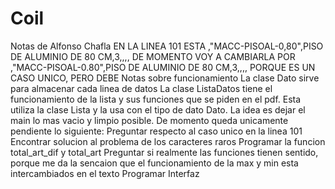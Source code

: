 # Coil
Notas de Alfonso Chafla
    EN LA LINEA 101 ESTA ,"MACC-PISOAL-0,80",PISO DE ALUMINIO DE 80 CM,3,,,, DE MOMENTO VOY A CAMBIARLA POR ,"MACC-PISOAL-0.80",PISO DE ALUMINIO DE 80 CM,3,,,, PORQUE ES UN CASO UNICO, PERO DEBE
Notas sobre funcionamiento
    La clase Dato sirve para almacenar cada linea de datos
    La clase ListaDatos tiene el funcionamiento de la lista y sus funciones que se piden en el pdf.
    Esta utiliza la clase Lista y la usa con el tipo de dato Dato.
    La idea es dejar el main lo mas vacio y limpio posible.
De momento queda unicamente pendiente lo siguiente:
    Preguntar respecto al caso unico en la linea 101
    Encontrar solucion al problema de los caracteres raros
    Programar la funcion total_art_dif y total_art
    Preguntar si realmente las funciones tienen sentido, porque me da la sencaion que el funcionamiento de la max y min esta intercambiados en el texto
    Programar Interfaz